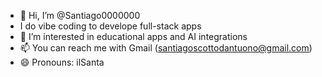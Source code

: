 - 👋 Hi, I’m @Santiago0000000
- I do vibe coding to develope full-stack apps
- 👀 I’m interested in educational apps and AI integrations
- 📫 You can reach me with Gmail (santiagoscottodantuono@gmail.com)
- 😄 Pronouns: ilSanta 
<!---
Santiago0000000/Santiago0000000 is a ✨ special ✨ repository because its `README.md` (this file) appears on your GitHub profile.
You can click the Preview link to take a look at your changes.
--->
